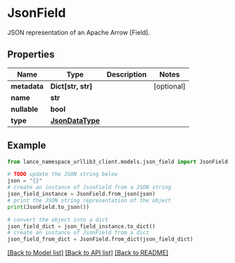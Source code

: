# JsonField

JSON representation of an Apache Arrow [Field].

## Properties

Name | Type | Description | Notes
------------ | ------------- | ------------- | -------------
**metadata** | **Dict[str, str]** |  | [optional] 
**name** | **str** |  | 
**nullable** | **bool** |  | 
**type** | [**JsonDataType**](JsonDataType.md) |  | 

## Example

```python
from lance_namespace_urllib3_client.models.json_field import JsonField

# TODO update the JSON string below
json = "{}"
# create an instance of JsonField from a JSON string
json_field_instance = JsonField.from_json(json)
# print the JSON string representation of the object
print(JsonField.to_json())

# convert the object into a dict
json_field_dict = json_field_instance.to_dict()
# create an instance of JsonField from a dict
json_field_from_dict = JsonField.from_dict(json_field_dict)
```
[[Back to Model list]](../README.md#documentation-for-models) [[Back to API list]](../README.md#documentation-for-api-endpoints) [[Back to README]](../README.md)


